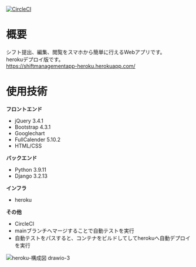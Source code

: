 [![CircleCI](https://dl.circleci.com/status-badge/img/gh/taku-y-9308/ShiftManagementApp-heroku/tree/main.svg?style=svg)](https://dl.circleci.com/status-badge/redirect/gh/taku-y-9308/ShiftManagementApp-heroku/tree/main)
# 概要
シフト提出、編集、閲覧をスマホから簡単に行えるWebアプリです。  
herokuデプロイ版です。  
https://shiftmanagementapp-heroku.herokuapp.com/
# 使用技術
**フロントエンド**
- jQuery 3.4.1
- Bootstrap 4.3.1
- Googlechart
- FullCalender 5.10.2
- HTML/CSS
  
**バックエンド**
- Python 3.9.11
- Django 3.2.13
  
**インフラ**
- heroku
  
**その他**
- CircleCI
 - mainブランチへマージすることで自動テストを実行
 - 自動テストをパスすると、コンテナをビルドしてしてherokuへ自動デプロイを実行
  
![heroku-構成図 drawio-3](https://user-images.githubusercontent.com/66234583/181699717-6acb5fab-522d-4e23-a7cf-1c7ce64012fa.svg)


